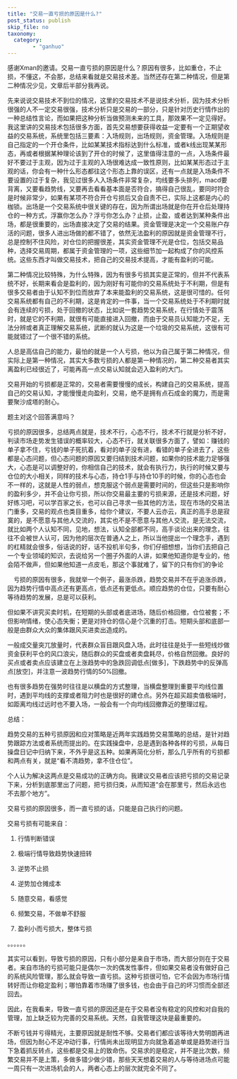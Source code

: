 ```yaml
---
title: "交易一直亏损的原因是什么?"
post_status: publish
skip_file: no
taxonomy:
  category:
        - "ganhuo"
---
```


感谢Xman的邀请。交易一直亏损的原因是什么？原因有很多，比如重仓，不止损，不懂这，不会那，总结来看就是交易技术差。当然还存在第二种情况，但是第二种情况少见，文章后半部分我再说。

先来说说交易技术不到位的情况，这里的交易技术不是说技术分析，因为技术分析很强的人不一定交易很强，技术分析只是交易的一部分，只是针对历史行情作出的一种总结性言论，而如果把这种分析当做预测未来的工具，那效果不一定见得好。我这里讲的交易技术包括很多方面，首先交易想要获得收益一定要有一个正期望收益的交易系统，系统里包括三要素：入场规则，出场规则，资金管理。入场规则是自己指定的一个开仓条件，比如某某技术指标达到什么标准，或者k线出现某某形态，再或者根据某种理论该到了开仓的时候了，这里值得注意的一点，入场条件最好不要过于主观，因为过于主观的入场很难达成一致性原则，比如某某形态过于主观的话，你会有一种什么形态都往这个形态上靠的误区，还有一点就是入场条件不要设置的过于复杂，我见过很多人入场条件非常复杂，均线要多头排列，macd要背离，又要看趋势线，又要再去看看基本面是否符合，搞得自己很乱，要同时符合是时候非常少，如果有某项不符合开仓亏损后又会自责不已，实际上这都是内心的枷锁。出场是一个交易系统中很关键的存在，因为所谓出场就是你在开仓后处理持仓的一种方式，浮赢你怎么办？浮亏你怎么办？止损，止盈，或者达到某种条件出场，都是很重要的，出场直接决定了交易的结果。资金管理是决定一个交易账户存活的问题，很多人进出场做的都不错了，依然无法盈利的原因就是资金管理不行，总是控制不住风险，对仓位的把握很差，其实资金管理不光是仓位，包括交易品种，选择交易周期，都属于资金管理的一项，这些细节加一起构成了你的风控系统。这些东西才叫做交易技术，把自己的交易技术提高，才能有盈利的可能。

第二种情况比较特殊，为什么特殊，因为有很多亏损其实是正常的，但并不代表系统不好，长期来看会是盈利的，因为刚好有可能你的交易系统处于不利期，但是有很多交易者由于认知不到位而放弃了本来能盈利的交易系统，这是很可惜的。任何交易系统都有自己的不利期，这是肯定的一件事，当一个交易系统处于不利期时就会有连续的亏损，处于回撤的状态，比如说一套趋势交易系统，在行情处于震荡时，就是它的不利期，就很有可能直接进入回撤，而由于交易员认知能力不足，无法分辨或者真正理解交易系统，武断的就认为这是一个垃圾的交易系统，这很有可能就错过了一个很不错的系统。

人总是高估自己的能力，最怕的就是一个人亏损，他以为自己属于第二种情况，但实际上是第一种情况，其实大多数亏损的人都是第一种情况的，第二种交易者其实离盈利已经很近了，可能再高一点交易认知就会迈入盈利的大门。

交易开始的亏损都是正常的，交易者需要慢慢的成长，构建自己的交易系统，提高自己的交易认知，才能慢慢走向盈利，交易，绝不是拥有点石成金的魔力，而是需要聚沙成塔的耐心。

题主对这个回答满意吗？

亏损的原因很多，总结两点就是，技术不行，心态不行，技术不行就是分析不好，判读市场走势发生错误的概率较大，心态不行，就关联很多方面了，譬如：赚钱的单子拿不住，亏钱的单子死抗着，看对的单子没有进，看错的单子全进去了，这些都是心态问题，但心态问题的原因又要归结到技术问题，如果你的技术能力足够强大，心态是可以调整好的，你相信自己的技术，就会有执行力，执行的时候又要与仓位的大小相关，同样的技术与心态，持仓1手与持仓10手的时候，你的心态也会不一样的，这就是人性的弱点，想克服这个弱点是需要时间的，但这些只是影响你的盈利多少，并不会让你亏损，所以你交易最主要的亏损来源，还是技术问题，好好练习吧，可以学百家之长，也可以自己寻求一些其他的方法，现在市场的交易法门重多，交易的观点也类目重多，给你个建议，不要人云亦云，真正的高手总是寂寞的，是不愿意与其他人交流的，其实也不是不愿意与其他人交流，是无法交流，就比如两个人认知不同，见地，想法，认知全部都不同，高手谈论出来的理念，往往不会被世人认可，因为他的层次在普通人之上，所以当他提出一个理念手，遇到的杠精就会很多，俗话说的好，话不投机半句多，你们仔细想想，当你们去把自己一个专业领域的知识，去说给另一个圈子外面的人讲，如果他知道你是专业的，他会陌不做声，但如果他知道一点皮毛，那这个事就难了，留下的只有你们的争论

　亏损的原因有很多，我就举一个例子，最涨杀跌，趋势交易并不在乎追涨杀跌，因为趋势行情中高点还有更高点，低点还有更低点。顺应趋势的仓位，只要有耐心等待趋势的发展，总是可以获利。

但如果不讲究买卖时机，在短期的头部或者底进场，随后价格回撤，仓位被套；不但影响情绪，使心态失衡；更是对持仓的信心是个沉重的打击。短期头部和底部一般是由群众大众的集体跟风买进卖出造成的。

一般成交量突兀放量时，代表群众盲目跟风盘入场，此时往往是处于一些短线炒做资金获利平仓的风口浪尖，随后群众的买盘或者卖盘耗尽，价格自然回撤。良好的买点或者卖点应该建立在上涨趋势中的急跌回调低点\[做多\]，下跌趋势中的反弹高点\[放空\]，并注意一波趋势行情的50%回撤。

也有很多趋势在强势时往往是以横盘的方式整理，当横盘整理到重要平均线位置时，遇到平均线的支撑或者阻力时也是很好的建仓点。另外在超买超卖值极端时，如距离均线过远时也不要入场，一般会有一个向均线回撤靠近的整理过程。

总结：

趋势交易的五种亏损原因和应对策略是近两年实践趋势交易策略的总结，是针对趋势跟踪方法或者系统而提出的。在实践操盘中，总是遇到各种各样的亏损，从每日操盘日记中归纳下来，不外乎是这五种。如果再简化分析，那么几乎所有的亏损都和两点有关，就是“看不清趋势，拿不住仓位”。

个人认为解决这两点是交易成功的正确方向。我建议交易者应该把亏损的交易记录下来，分析到底那里出了问题，把亏损归类，从而知道“会在那里亏，然后永远也不去那个地方”。

交易亏损的原因很多，而一直亏损的话，只能是自己执行的问题。

交易亏损有可能来自：

1. 行情判断错误
    
2. 极端行情导致趋势快速扭转
    
3. 逆势不止损
    
4. 逆势加仓摊成本
    
5. 随意交易，看感觉
    
6. 频繁交易，不做单不舒服
    
7. 盈利小而亏损大，整体亏损
    

。。。。。。

其实可以看到，导致亏损的原因，只有小部分是来自于市场，而大部分则在于交易者。来自市场的亏损可能只是偶尔一次的偶发性事件，但如果交易者没有做好自己的系统风险管理，那么就会导致一直亏损。这种亏损很可怕，它不会因为市场行情转好而让你稳定盈利；哪怕靠着市场赚了很多钱，也会由于自己的坏习惯而全部还回去。

因此，在我看来，导致一直亏损的原因还是在于交易者没有稳定的风控和对自我的管理，加上缺乏较为完善的交易系统。天然，自我管理这块是最重要的。

不断亏钱并亏得精光，主要原因就是耐性不够。交易者们都应该等待大势明朗再进场，但因为耐心不足冲动行事，行情尚未出现明显方向就急着追单或是趋势进行当下急着抓反转点，这些都是交易上的致命伤。交易求的是稳定，并不是比次数，频繁交易并不是上策，多做多错少做少错，那些天天想着交易的人与等待进场点可能一周只有一次进场机会的人，两者心态上的层次就完全不同了。
